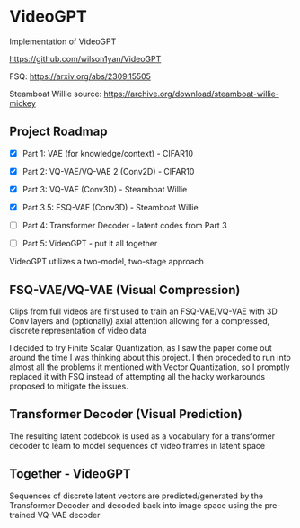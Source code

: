 # VideoGPT
Implementation of VideoGPT

https://github.com/wilson1yan/VideoGPT

FSQ: https://arxiv.org/abs/2309.15505

Steamboat Willie source: https://archive.org/download/steamboat-willie-mickey

## Project Roadmap

- [X] Part 1: VAE (for knowledge/context) - CIFAR10

- [X] Part 2: VQ-VAE/VQ-VAE 2 (Conv2D) - CIFAR10

- [X] Part 3: VQ-VAE (Conv3D) - Steamboat Willie

- [X] Part 3.5: FSQ-VAE (Conv3D) - Steamboat Willie

- [ ] Part 4: Transformer Decoder - latent codes from Part 3

- [ ] Part 5: VideoGPT - put it all together


VideoGPT utilizes a two-model, two-stage approach

## FSQ-VAE/VQ-VAE (Visual Compression)
Clips from full videos are first used to train an FSQ-VAE/VQ-VAE with 3D Conv layers and (optionally) axial attention
allowing for a compressed, discrete representation of video data

I decided to try Finite Scalar Quantization, as I saw the paper come out around the time I 
was thinking about this project. I then proceded to run into almost all the problems it
mentioned with Vector Quantization, so I promptly replaced it with FSQ instead of attempting
all the hacky workarounds proposed to mitigate the issues.

## Transformer Decoder (Visual Prediction)
The resulting latent codebook is used as a vocabulary for a transformer decoder to learn to model sequences of
video frames in latent space

## Together - VideoGPT
Sequences of discrete latent vectors are predicted/generated by the Transformer Decoder and decoded back into
image space using the pre-trained VQ-VAE decoder
